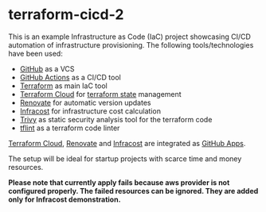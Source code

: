 # terraform-cicd-2

This is an example Infrastructure as Code (IaC) project showcasing CI/CD automation of
infrastructure provisioning. The following tools/technologies have been used:

- [GitHub](https://www.github.com) as a VCS
- [GitHub Actions](https://docs.github.com/en/actions) as a CI/CD tool
- [Terraform](https://www.terraform.io/) as main IaC tool
- [Terraform Cloud](https://app.terraform.io) for [terraform state](https://developer.hashicorp.com/terraform/language/state) management
- [Renovate](https://github.com/renovatebot/renovate) for automatic version updates
- [Infracost](https://www.infracost.io) for infrastructure cost calculation
- [Trivy](https://github.com/aquasecurity/trivy) as static security analysis tool for the terraform code
- [tflint](https://github.com/terraform-linters/tflint) as a terraform code linter

[Terraform Cloud](https://github.com/apps/terraform-cloud), [Renovate](https://github.com/apps/renovate) and
[Infracost](https://github.com/marketplace/actions/infracost-actions) are integrated as [GitHub Apps](https://docs.github.com/en/apps/overview).

The setup will be ideal for startup projects with scarce time and money resources.

**Please note that currently apply fails because aws provider is not configured properly. The failed resources can
be ignored. They are added only for Infracost demonstration.**
